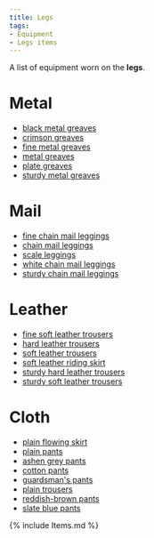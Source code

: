 ```yaml
---
title: Legs
tags:
- Equipment
- Legs items
---
```


A list of equipment worn on the **legs**.

# Metal

- [black metal greaves](black_metal_greaves "wikilink")
- [crimson greaves](crimson_greaves "wikilink")
- [fine metal greaves](fine_metal_greaves "wikilink")
- [metal greaves](metal_greaves "wikilink")
- [plate greaves](plate_greaves "wikilink")
- [sturdy metal greaves](sturdy_metal_greaves "wikilink")

# Mail

- [fine chain mail leggings](fine_chain_mail_leggings "wikilink")
- [chain mail leggings](chain_mail_leggings "wikilink")
- [scale leggings](scale_leggings "wikilink")
- [white chain mail leggings](white_chain_mail_leggings "wikilink")
- [sturdy chain mail leggings](sturdy_chain_mail_leggings "wikilink")

# Leather

- [fine soft leather trousers](fine_soft_leather_trousers "wikilink")
- [hard leather trousers](hard_leather_trousers "wikilink")
- [soft leather trousers](soft_leather_trousers "wikilink")
- [soft leather riding skirt](soft_leather_riding_skirt "wikilink")
- [sturdy hard leather
  trousers](sturdy_hard_leather_trousers "wikilink")
- [sturdy soft leather
  trousers](sturdy_soft_leather_trousers "wikilink")

# Cloth

- [plain flowing skirt](plain_flowing_skirt "wikilink")
- [plain pants](plain_pants "wikilink")
- [ashen grey pants](ashen_grey_pants "wikilink")
- [cotton pants](cotton_pants "wikilink")
- [guardsman's pants](guardsman's_pants "wikilink")
- [plain trousers](plain_trousers "wikilink")
- [reddish-brown pants](reddish-brown_pants "wikilink")
- [slate blue pants](slate_blue_pants "wikilink")

{% include Items.md %}
